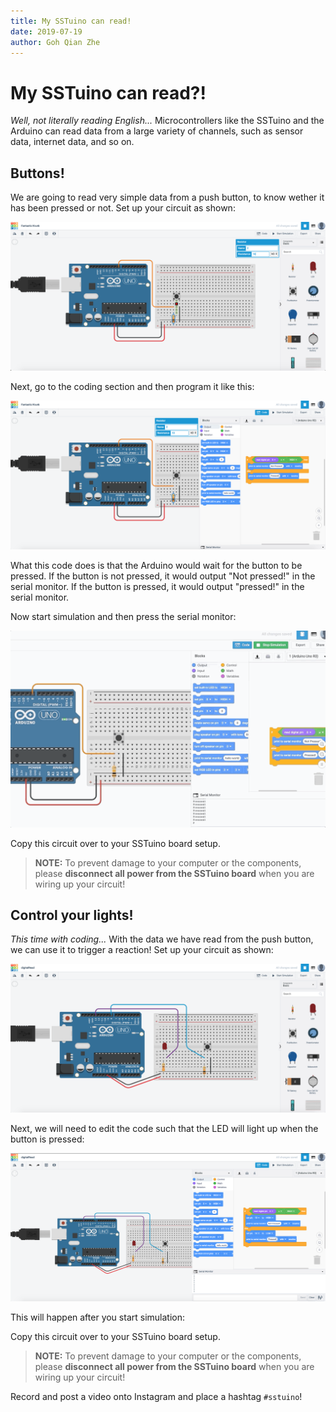 ```yaml
---
title: My SSTuino can read!
date: 2019-07-19
author: Goh Qian Zhe
---
```


# My SSTuino can read?!

*Well, not literally reading English...* Microcontrollers like the SSTuino and the Arduino can read data from a large variety of channels, such as sensor data, internet data, and so on.

## Buttons!

We are going to read very simple data from a push button, to know wether it has been pressed or not. Set up your circuit as shown:

![arduinoButton1](https://raw.githubusercontent.com/d3lta-v/SSTuino/master/Image%20Assets/Tutorial%20Image%20Assets/5_digitalRead/arduinoButton1.png)

Next, go to the coding section and then program it like this:

![arduinoButton2](https://raw.githubusercontent.com/d3lta-v/SSTuino/master/Image%20Assets/Tutorial%20Image%20Assets/5_digitalRead/arduinoButton2.png)

What this code does is that the Arduino would wait for the button to be pressed. If the button is not pressed, it would output "Not pressed!" in the serial monitor. If the button is pressed, it would output "pressed!" in the serial monitor.

Now start simulation and then press the serial monitor:

![arduinoButton3](https://github.com/d3lta-v/SSTuino/blob/master/Image%20Assets/Tutorial%20Image%20Assets/5_digitalRead/arduinoButton3.gif?raw=true)

Copy this circuit over to your SSTuino board setup.

>**NOTE:** To prevent damage to your computer or the components, please **disconnect all power from the SSTuino board** when you are wiring up your circuit!

## Control your lights!

*This time with coding...* With the data we have read from the push button, we can use it to trigger a reaction! Set up your circuit as shown:

![arduinoButton4](https://raw.githubusercontent.com/d3lta-v/SSTuino/master/Image%20Assets/Tutorial%20Image%20Assets/5_digitalRead/arduinoButton4.png)

Next, we will need to edit the code such that the LED will light up when the button is pressed:

![arduinoButton5](https://raw.githubusercontent.com/d3lta-v/SSTuino/master/Image%20Assets/Tutorial%20Image%20Assets/5_digitalRead/arduinoButton5.png)

This will happen after you start simulation:


Copy this circuit over to your SSTuino board setup.

>**NOTE:** To prevent damage to your computer or the components, please **disconnect all power from the SSTuino board** when you are wiring up your circuit!

 Record and post a video onto Instagram and place a hashtag `#sstuino`! 

